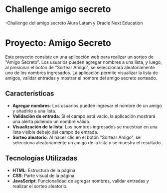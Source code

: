 <h1>Challenge amigo secreto</h1>

-Challenge del amigo secreto Alura Latam y Oracle Next Education

# Proyecto: Amigo Secreto
Este proyecto consiste en una aplicación web para realizar un sorteo de "Amigo Secreto". Los usuarios pueden agregar nombres a una lista, y luego, al presionar el botón de "Sortear Amigo", se seleccionará aleatoriamente uno de los nombres ingresados. La aplicación permite visualizar la lista de amigos, validar entradas y mostrar el nombre del amigo secreto sorteado.

## Características
- **Agregar nombres**: Los usuarios pueden ingresar el nombre de un amigo y añadirlo a una lista.
- **Validación de entrada**: Si el campo está vacío, la aplicación mostrará una alerta pidiendo un nombre válido.
- **Visualización de la lista**: Los nombres ingresados se muestran en una lista visible debajo del campo de entrada.
- **Sorteo aleatorio**: Al hacer clic en el botón "Sortear Amigo", se selecciona aleatoriamente un amigo de la lista y se muestra el resultado.

## Tecnologías Utilizadas

- **HTML**: Estructura de la página
- **CSS**: Parte visual de la página
- **JavaScript**: Funcionalidad de agregar nombres, validar entradas y realizar el sorteo aleatorio.